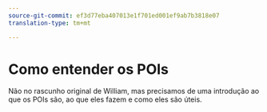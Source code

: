 ```yaml
---
source-git-commit: ef3d77eba407013e1f701ed001ef9ab7b3818e07
translation-type: tm+mt

---
```

# Como entender os POIs

Não no rascunho original de William, mas precisamos de uma introdução ao que os POIs são, ao que eles fazem e como eles são úteis.


